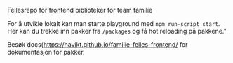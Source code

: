 Fellesrepo for frontend biblioteker for team familie

For å utvikle lokalt kan man starte playground med `npm run-script start`. Her kan du trekke inn pakker fra `/packages` og få hot reloading på pakkene."

Besøk docs(https://navikt.github.io/familie-felles-frontend/ for dokumentasjon for pakker.

